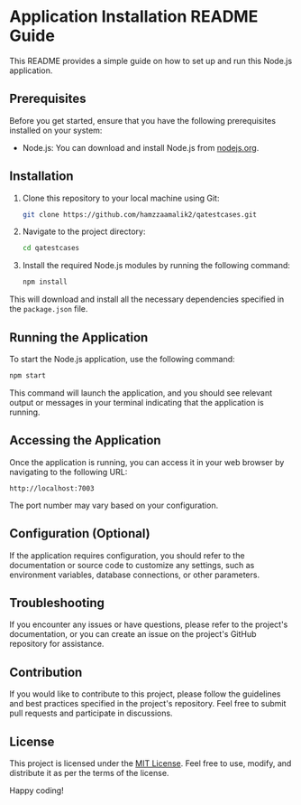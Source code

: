 # Application Installation README Guide

This README provides a simple guide on how to set up and run this Node.js application.

## Prerequisites

Before you get started, ensure that you have the following prerequisites installed on your system:

- Node.js: You can download and install Node.js from [nodejs.org](https://nodejs.org/).

## Installation

1. Clone this repository to your local machine using Git:

   ```bash
   git clone https://github.com/hamzzaamalik2/qatestcases.git
   ```

2. Navigate to the project directory:

   ```bash
   cd qatestcases
   ```

3. Install the required Node.js modules by running the following command:

   ```bash
   npm install
   ```

This will download and install all the necessary dependencies specified in the `package.json` file.

## Running the Application

To start the Node.js application, use the following command:

```bash
npm start
```

This command will launch the application, and you should see relevant output or messages in your terminal indicating that the application is running.

## Accessing the Application

Once the application is running, you can access it in your web browser by navigating to the following URL:

```
http://localhost:7003
```

The port number may vary based on your configuration.

## Configuration (Optional)

If the application requires configuration, you should refer to the documentation or source code to customize any settings, such as environment variables, database connections, or other parameters.

## Troubleshooting

If you encounter any issues or have questions, please refer to the project's documentation, or you can create an issue on the project's GitHub repository for assistance.

## Contribution

If you would like to contribute to this project, please follow the guidelines and best practices specified in the project's repository. Feel free to submit pull requests and participate in discussions.

## License

This project is licensed under the [MIT License](LICENSE). Feel free to use, modify, and distribute it as per the terms of the license.

Happy coding!
